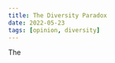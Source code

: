 ```yaml
---
title: The Diversity Paradox
date: 2022-05-23
tags: [opinion, diversity]
---
```


The 

<!-- References -->
[1]: <https://martin.kleppmann.com/2020/07/06/crdt-hard-parts-hydra.html> (Martin Kleppmann talk on CRDTs)
[2]: <https://ably.com/blog/crdts-distributed-data-consistency-challenges#what-are-operational-transforms> (Ably blog on CRDTs)
[3]: <https://www.cs.utexas.edu/~rossbach/cs380p-fall2019/papers/Counters.html> (Implementing counters with CRDTs)

<!-- Questions and comments - refer to IDs with QC prefix

1. Confirm that star topology is the correct terminology here
2. Confirm that declarative is the right terminology here
3. Include a nicer diagram to explain interleaving
4. Do the operations still have to be commutative in OTs? Re-watch Martin Kleppmann's video again.
5. Confirm these are actually the drawbacks of OT by wathcing Kleppman's video
-->